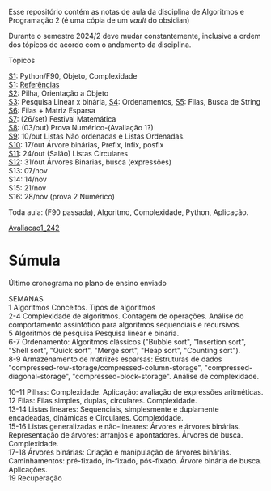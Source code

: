 Esse repositório contém as notas de aula da disciplina de Algoritmos e Programação 2 (é uma cópia de um *vault* do obsidian)  

Durante o semestre 2024/2 deve mudar constantemente, inclusive a ordem dos tópicos de acordo com o andamento da disciplina.

Tópicos

[S1](S1.md): Python/F90, Objeto, Complexidade  
[S1](S1.md): 
	[Referências](Referências.md)  
[S2](S2.md): Pilha, Orientação a Objeto  
[S3](S3.md): Pesquisa Linear x binária, 
[S4](S4.md): Ordenamentos,
[S5](S5.md): Filas, Busca de String
[S6](S6.md): Filas + Matriz Esparsa  
[S7](S7.md): (26/set) Festival Matemática  
[S8](S8.md): (03/out) Prova Numérico-(Avaliação 1?)  
[S9](S9.md):  10/out  Listas Não ordenadas e Listas Ordenadas.  
[S10](S10.md): 17/out  Árvore binárias,  Prefix, Infix, posfix  
[S11](S11.md): 24/out  (Salão) Listas Circulares  
[S12](S12.md): 31/out  Árvores Binarias, busca (expressões)    
S13: 07/nov    
S14: 14/nov   
S15: 21/nov  
S16: 28/nov (prova 2 Numérico)  

Toda aula: (F90 passada), Algoritmo, Complexidade, Python, Aplicação.

[Avaliacao1_242](Avaliacao1_242.md)


# Súmula

Último cronograma no plano de ensino enviado

SEMANAS  
1   Algoritmos Conceitos. Tipos de algoritmos  
2-4 Complexidade de algoritmos. Contagem de operações. Análise do comportamento assintótico para algoritmos sequenciais e recursivos.  
5   Algoritmos de pesquisa Pesquisa linear e binária.  
6-7 Ordenamento: Algoritmos clássicos ("Bubble sort", "Insertion sort", "Shell sort", "Quick sort", "Merge sort", "Heap sort", "Counting sort").  
8-9 Armazenamento de matrizes esparsas:  Estruturas de dados "compressed-row-storage/compressed-column-storage", "compressed-diagonal-storage", "compressed-block-storage". Análise de complexidade.

10-11 Pilhas:  Complexidade. Aplicação: avaliação de expressões aritméticas.  
12    Filas:   Filas simples, duplas, circulares. Complexidade.  
13-14 Listas lineares:  Sequenciais, simplesmente e duplamente encadeadas, dinâmicas e Circulares. Complexidade.  
15-16 Listas generalizadas e não-lineares:  Árvores e árvores binárias. Representação de árvores: arranjos e apontadores. Árvores de busca. Complexidade.  
17-18 Árvores binárias: Criação e manipulação de árvores binárias. Caminhamentos: pré-fixado, in-fixado, pós-fixado. Árvore binária de busca. Aplicações.  
19 Recuperação
